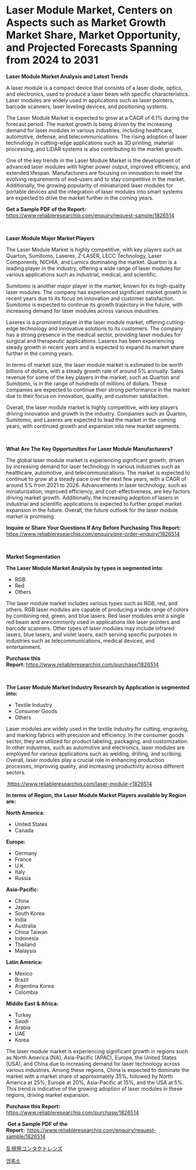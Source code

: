 <p><h1>Laser Module Market, Centers on Aspects such as Market Growth Market Share, Market Opportunity, and Projected Forecasts Spanning from 2024 to 2031</h1></p><p><strong>Laser Module Market Analysis and Latest Trends</strong></p>
<p><p>A laser module is a compact device that consists of a laser diode, optics, and electronics, used to produce a laser beam with specific characteristics. Laser modules are widely used in applications such as laser pointers, barcode scanners, laser leveling devices, and positioning systems.</p><p>The Laser Module Market is expected to grow at a CAGR of 6.1% during the forecast period. The market growth is being driven by the increasing demand for laser modules in various industries, including healthcare, automotive, defense, and telecommunications. The rising adoption of laser technology in cutting-edge applications such as 3D printing, material processing, and LiDAR systems is also contributing to the market growth.</p><p>One of the key trends in the Laser Module Market is the development of advanced laser modules with higher power output, improved efficiency, and extended lifespan. Manufacturers are focusing on innovation to meet the evolving requirements of end-users and to stay competitive in the market. Additionally, the growing popularity of miniaturized laser modules for portable devices and the integration of laser modules into smart systems are expected to drive the market further in the coming years.</p></p>
<p><strong>Get a Sample PDF of the Report:&nbsp;</strong> <a href="https://www.reliableresearchiq.com/enquiry/request-sample/1826514">https://www.reliableresearchiq.com/enquiry/request-sample/1826514</a></p>
<p>&nbsp;</p>
<p><strong>Laser Module Major Market Players</strong></p>
<p><p>The Laser Module Market is highly competitive, with key players such as Quarton, Sumitomo, Laserex, Z-LASER, LECC Technology, Laser Components, NICHIA, and Lumics dominating the market. Quarton is a leading player in the industry, offering a wide range of laser modules for various applications such as industrial, medical, and scientific. </p><p>Sumitomo is another major player in the market, known for its high-quality laser modules. The company has experienced significant market growth in recent years due to its focus on innovation and customer satisfaction. Sumitomo is expected to continue its growth trajectory in the future, with increasing demand for laser modules across various industries.</p><p>Laserex is a prominent player in the laser module market, offering cutting-edge technology and innovative solutions to its customers. The company has a strong presence in the medical sector, providing laser modules for surgical and therapeutic applications. Laserex has been experiencing steady growth in recent years and is expected to expand its market share further in the coming years.</p><p>In terms of market size, the laser module market is estimated to be worth billions of dollars, with a steady growth rate of around 5% annually. Sales revenue for some of the key players in the market, such as Quarton and Sumitomo, is in the range of hundreds of millions of dollars. These companies are expected to continue their strong performance in the market due to their focus on innovation, quality, and customer satisfaction.</p><p>Overall, the laser module market is highly competitive, with key players driving innovation and growth in the industry. Companies such as Quarton, Sumitomo, and Laserex are expected to lead the market in the coming years, with continued growth and expansion into new market segments.</p></p>
<p>&nbsp;</p>
<p><strong>What Are The Key Opportunities For Laser Module Manufacturers?</strong></p>
<p><p>The global laser module market is experiencing significant growth, driven by increasing demand for laser technology in various industries such as healthcare, automotive, and telecommunications. The market is expected to continue to grow at a steady pace over the next few years, with a CAGR of around 5% from 2021 to 2026. Advancements in laser technology, such as miniaturization, improved efficiency, and cost-effectiveness, are key factors driving market growth. Additionally, the increasing adoption of lasers in industrial and scientific applications is expected to further propel market expansion in the future. Overall, the future outlook for the laser module market is promising.</p></p>
<p><strong>Inquire or Share Your Questions If Any Before Purchasing This Report:</strong> <a href="https://www.reliableresearchiq.com/enquiry/pre-order-enquiry/1826514">https://www.reliableresearchiq.com/enquiry/pre-order-enquiry/1826514</a></p>
<p>&nbsp;</p>
<p><strong>Market Segmentation</strong></p>
<p><strong>The Laser Module Market Analysis by types is segmented into:</strong></p>
<p><ul><li>RGB</li><li>Red</li><li>Others</li></ul></p>
<p><p>The laser module market includes various types such as RGB, red, and others. RGB laser modules are capable of producing a wide range of colors by combining red, green, and blue lasers. Red laser modules emit a single red beam and are commonly used in applications like laser pointers and barcode scanners. Other types of laser modules may include infrared lasers, blue lasers, and violet lasers, each serving specific purposes in industries such as telecommunications, medical devices, and entertainment.</p></p>
<p><strong>Purchase this Report:&nbsp;</strong><a href="https://www.reliableresearchiq.com/purchase/1826514">https://www.reliableresearchiq.com/purchase/1826514</a></p>
<p>&nbsp;</p>
<p><strong>The Laser Module Market Industry Research by Application is segmented into:</strong></p>
<p><ul><li>Textile Industry</li><li>Consumer Goods</li><li>Others</li></ul></p>
<p><p>Laser modules are widely used in the textile industry for cutting, engraving, and marking fabrics with precision and efficiency. In the consumer goods sector, they are utilized for product labeling, packaging, and customization. In other industries, such as automotive and electronics, laser modules are employed for various applications such as welding, drilling, and scribing. Overall, laser modules play a crucial role in enhancing production processes, improving quality, and increasing productivity across different sectors.</p></p>
<p><a href="https://www.reliableresearchiq.com/laser-module-r1826514">&nbsp;https://www.reliableresearchiq.com/laser-module-r1826514</a></p>
<p><strong>In terms of Region, the Laser Module Market Players available by Region are:</strong></p>
<p>
    <p> <strong> North America: </strong>
        <ul>
            <li>United States</li>
            <li>Canada</li>
        </ul>
        </p> 
    <p> <strong> Europe: </strong>
        <ul>
            <li>Germany</li>
            <li>France</li>
            <li>U.K.</li>
            <li>Italy</li>
            <li>Russia</li>
        </ul>
        </p> 
    <p> <strong> Asia-Pacific: </strong>
        <ul>
            <li>China</li>
            <li>Japan</li>
            <li>South Korea</li>
            <li>India</li>
            <li>Australia</li>
            <li>China Taiwan</li>
            <li>Indonesia</li>
            <li>Thailand</li>
            <li>Malaysia</li>
        </ul>
        </p> 
    <p> <strong> Latin America: </strong>
        <ul>
            <li>Mexico</li>
            <li>Brazil</li>
            <li>Argentina Korea</li>
            <li>Colombia</li>
        </ul>
        </p> 
    <p> <strong> Middle East & Africa: </strong>
        <ul>
            <li>Turkey</li>
            <li>Saudi</li>
            <li>Arabia</li>
            <li>UAE</li>
            <li>Korea</li>
        </ul>
    </p>
    </p>
<p><p>The laser module market is experiencing significant growth in regions such as North America (NA), Asia-Pacific (APAC), Europe, the United States (USA), and China due to increasing demand for laser technology across various industries. Among these regions, China is expected to dominate the market with a market share of approximately 35%, followed by North America at 25%, Europe at 20%, Asia-Pacific at 15%, and the USA at 5%. This trend is indicative of the growing adoption of laser modules in these regions, driving market expansion.</p></p>
<p><strong>Purchase this Report: </strong><a href="https://www.reliableresearchiq.com/purchase/1826514">https://www.reliableresearchiq.com/purchase/1826514</a></p>
<p>&nbsp;<strong>Get a Sample PDF of the Report:&nbsp;&nbsp;</strong><a href="https://www.reliableresearchiq.com/enquiry/request-sample/1826514">https://www.reliableresearchiq.com/enquiry/request-sample/1826514</a></p>
<p><strong></strong></p>
<p><p><a href="https://github.com/pepo3k/Market-Research-Report-List-3/blob/main/250910031688.md">乱視用コンタクトレンズ</a></p><p><a href="https://github.com/vss5505pa7z1p/Market-Research-Report-List-3/blob/main/903055241317.md">엽록소</a></p></p>
